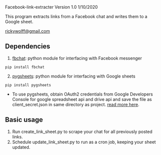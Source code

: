 Facebook-link-extracter Version 1.0 1/10/2020


This program extracts links from a Facebook chat and writes them to a Google sheet. 

rickywolff@gmail.com

## Dependencies

1. [fbchat](https://github.com/carpedm20/fbchat): python module for interfacing with Facebook messenger

`pip install fbchat`

2. [pygsheets](https://github.com/nithinmurali/pygsheets): python module for interfacing with Google sheets

`pip install pygsheets`

* To use pygsheets, obtain OAuth2 credentials from Google Developers Console for google spreadsheet api and drive api and save the file as client_secret.json in same directory as project. [read more here](https://pygsheets.readthedocs.io/en/latest/authorization.html).

## Basic usage

1. Run create_link_sheet.py to scrape your chat for all previously posted links. 
2. Schedule update_link_sheet.py to run as a cron job, keeping your sheet updated. 
